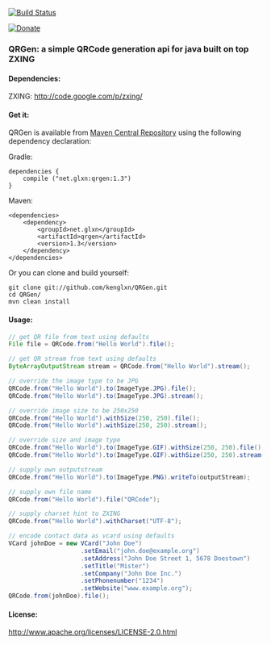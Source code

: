 [![Build Status](https://travis-ci.org/kenglxn/QRGen.png?branch=master)](https://travis-ci.org/kenglxn/QRGen)

[![Donate](https://rawgithub.com/twolfson/gittip-badge/0.2.0/dist/gittip.png)](https://www.gittip.com/kenglxn/)

<script data-gittip-username="kenglxn" data-gittip-widget="button" src="//gttp.co/v1.js">
</script>

### QRGen: a simple QRCode generation api for java built on top ZXING

#### Dependencies:

ZXING: http://code.google.com/p/zxing/

#### Get it:

QRGen is available from [Maven Central Repository](http://search.maven.org/#browse%7C-852965118) using the following dependency declaration:

Gradle:

    dependencies {
        compile ("net.glxn:qrgen:1.3")
    }
    
Maven:

    <dependencies>
        <dependency>
            <groupId>net.glxn</groupId>
            <artifactId>qrgen</artifactId>
            <version>1.3</version>
        </dependency>
    </dependencies>

Or you can clone and build yourself:

    git clone git://github.com/kenglxn/QRGen.git
    cd QRGen/
    mvn clean install

#### Usage:

```java
// get QR file from text using defaults
File file = QRCode.from("Hello World").file();

// get QR stream from text using defaults
ByteArrayOutputStream stream = QRCode.from("Hello World").stream();

// override the image type to be JPG
QRCode.from("Hello World").to(ImageType.JPG).file();
QRCode.from("Hello World").to(ImageType.JPG).stream();

// override image size to be 250x250
QRCode.from("Hello World").withSize(250, 250).file();
QRCode.from("Hello World").withSize(250, 250).stream();

// override size and image type
QRCode.from("Hello World").to(ImageType.GIF).withSize(250, 250).file();
QRCode.from("Hello World").to(ImageType.GIF).withSize(250, 250).stream();

// supply own outputstream
QRCode.from("Hello World").to(ImageType.PNG).writeTo(outputStream);

// supply own file name
QRCode.from("Hello World").file("QRCode");

// supply charset hint to ZXING
QRCode.from("Hello World").withCharset("UTF-8");

// encode contact data as vcard using defaults
VCard johnDoe = new VCard("John Doe")
					.setEmail("john.doe@example.org")
					.setAddress("John Doe Street 1, 5678 Doestown")
					.setTitle("Mister")
					.setCompany("John Doe Inc.")
					.setPhonenumber("1234")
					.setWebsite("www.example.org");
QRCode.from(johnDoe).file();

```

#### License:

http://www.apache.org/licenses/LICENSE-2.0.html
